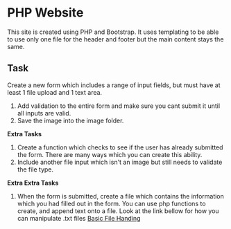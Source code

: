 # PHP Website

This site is created using PHP and Bootstrap.
It uses templating to be able to use only one file for the header and footer but the main content stays the same.

## Task

Create a new form which includes a range of input fields, but must have at least 1 file upload and 1 text area.
1. Add validation to the entire form and make sure you cant submit it until all inputs are valid.
2. Save the image into the image folder.

**Extra Tasks**
1. Create a function which checks to see if the user has already submitted the form. There are many ways which you can create this ability.
2. Include another file input which isn't an image but still needs to validate the file type.

**Extra Extra Tasks**
1. When the form is submitted, create a file which contains the information which you had filled out in the form. You can use php functions to create, and append text onto a file. Look at the link bellow for how you can manipulate .txt files
[Basic File Handing](hhttps://davidwalsh.name/basic-php-file-handling-create-open-read-write-append-close-delete)
